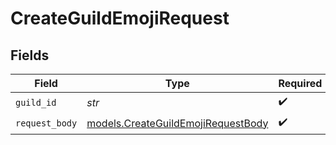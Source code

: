 # CreateGuildEmojiRequest


## Fields

| Field                                                                          | Type                                                                           | Required                                                                       | Description                                                                    |
| ------------------------------------------------------------------------------ | ------------------------------------------------------------------------------ | ------------------------------------------------------------------------------ | ------------------------------------------------------------------------------ |
| `guild_id`                                                                     | *str*                                                                          | :heavy_check_mark:                                                             | N/A                                                                            |
| `request_body`                                                                 | [models.CreateGuildEmojiRequestBody](../models/createguildemojirequestbody.md) | :heavy_check_mark:                                                             | N/A                                                                            |